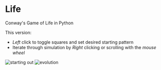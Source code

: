 Life
====

Conway's Game of Life in Python


This version:
  - *Left* click to toggle squares and set desired starting pattern
  - Iterate through simulation by *Right* clicking or scrolling with the *mouse wheel*

![starting out](http://www.mutaku.com/conway1.png)
![evolution](http://www.mutaku.com/conway2.png)